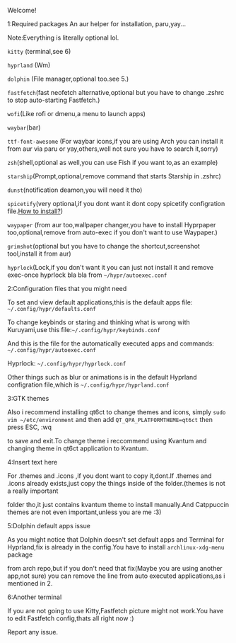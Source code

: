 Welcome!

1:Required packages 
An aur helper for installation, paru,yay...

Note:Everything is literally optional lol.

```kitty``` (terminal,see 6)

```hyprland``` (Wm)

```dolphin``` (File manager,optional too.see 5.)

```fastfetch```(fast neofetch alternative,optional but you have to change .zshrc to stop auto-starting Fastfetch.)

```wofi```(Like rofi or dmenu,a menu to launch apps)

```waybar```(bar)

```ttf-font-awesome``` (For waybar icons,if you are using Arch you can install it from aur via paru or yay,others,well not sure you have to search it,sorry)

```zsh```(shell,optional as well,you can use Fish if you want to,as an example)

```starship```(Prompt,optional,remove command that starts Starship in .zshrc)

```dunst```(notification deamon,you will need it tho)

```spicetify```(very optional,if you dont want it dont copy spicetify configration file.[How to install?](https://spicetify.app/docs/advanced-usage/installation/))

```waypaper``` (from aur too,wallpaper changer,you have to install Hyprpaper too,optional,remove from auto-exec if you don't want to use Waypaper.)

```grimshot```(optional but you have to change the shortcut,screenshot tool,install it from aur)

```hyprlock```(Lock,if you don't want it you can just not install it and remove exec-once hyprlock bla bla from ```~/hypr/autoexec.conf``` 




2:Configuration files that you might need

To set and view default applications,this is the default apps file: ```~/.config/hypr/defaults.conf```

To change keybinds or staring and thinking what is wrong with Kuruyami,use this file:```~/.config/hypr/keybinds.conf```

And this is the file for the automatically executed apps and commands: ```~/.config/hypr/autoexec.conf```                                                                 

Hyprlock: ```~/.config/hypr/hyprlock.conf```                                                                                                                              

Other things such as blur or animations is in the default Hyprland configration file,which is ```~/.config/hypr/hyprland.conf```



3:GTK themes

Also i recommend installing qt6ct to change themes and icons, simply ```sudo vim ~/etc/environment``` and then add ```QT_QPA_PLATFORMTHEME=qt6ct``` then press ESC, :wq 

to save and exit.To change theme i reccommend using Kvantum and changing theme in qt6ct application to Kvantum. 




4:Insert text here

For .themes and .icons ,if you dont want to copy it,dont.If .themes and .icons already exists,just copy the things inside of the folder.(themes is not a really important 

folder tho,it just contains kvantum theme to install manually.And Catppuccin themes are not even important,unless you are me :3)


5:Dolphin default apps issue 

As you might notice that Dolphin doesn't set default apps and Terminal for Hyprland,fix is already in the config.You have to install ```archlinux-xdg-menu``` package 

from arch repo,but if you don't need that fix(Maybe you are using another app,not sure) you can remove the line from auto executed applications,as i mentioned in 2.



6:Another terminal

If you are not going to use Kitty,Fastfetch picture might not work.You have to edit Fastfetch config,thats all right now :)


Report any issue.
